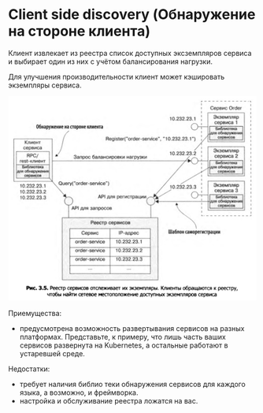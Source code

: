 # Client side discovery (Обнаружение на стороне клиента)

Клиент извлекает из реестра список доступных эксземпляров сервиса и выбирает один из них с учётом балансирования нагрузки.

Для улучшения производительности клиент может кэшировать экземпляры сервиса. 

![Untitled](Untitled%204.png)

Приемущества:

- предусмотрена возможность развертывания сервисов на разных платформах. Представьте, к примеру, что лишь часть ваших сервисов развернута на Kubernetes, а остальные работают в устаревшей среде.

Недостатки:

- требует наличия библио­ теки обнаружения сервисов для каждого языка, а возможно, и фреймворка.
- настройка и обслуживание реестра ложатся на вас.